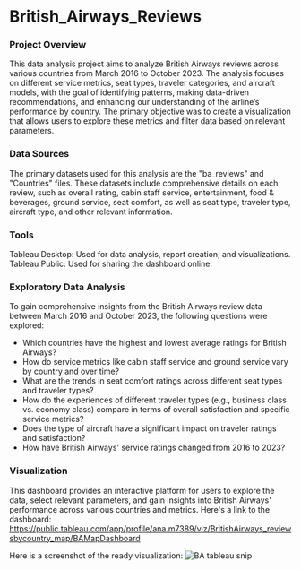 # British_Airways_Reviews

### Project Overview
This data analysis project aims to analyze British Airways reviews across various countries from March 2016 to October 2023. The analysis focuses on different service metrics, seat types, traveler categories, and aircraft models, with the goal of identifying patterns, making data-driven recommendations, and enhancing our understanding of the airline’s performance by country. The primary objective was to create a visualization that allows users to explore these metrics and filter data based on relevant parameters.

### Data Sources
The primary datasets used for this analysis are the "ba_reviews" and "Countries" files. These datasets include comprehensive details on each review, such as overall rating, cabin staff service, entertainment, food & beverages, ground service, seat comfort, as well as seat type, traveler type, aircraft type, and other relevant information.

### Tools
Tableau Desktop: Used for data analysis, report creation, and visualizations.
Tableau Public: Used for sharing the dashboard online.

### Exploratory Data Analysis
To gain comprehensive insights from the British Airways review data between March 2016 and October 2023, the following questions were explored:

 - Which countries have the highest and lowest average ratings for British Airways?
 - How do service metrics like cabin staff service and ground service vary by country and over time?
 - What are the trends in seat comfort ratings across different seat types and traveler types?
 - How do the experiences of different traveler types (e.g., business class vs. economy class) compare in terms of overall satisfaction and specific service metrics?
 - Does the type of aircraft have a significant impact on traveler ratings and satisfaction?
 - How have British Airways' service ratings changed from 2016 to 2023?

### Visualization
This dashboard provides an interactive platform for users to explore the data, select relevant parameters, and gain insights into British Airways' performance across various countries and metrics.
Here's a link to the dashboard: https://public.tableau.com/app/profile/ana.m7389/viz/BritishAirways_reviewsbycountry_map/BAMapDashboard

Here is a screenshot of the ready visualization:
![BA tableau snip](https://github.com/user-attachments/assets/7e1cc7d2-0e38-401e-8a24-6e12a66a8d12)




